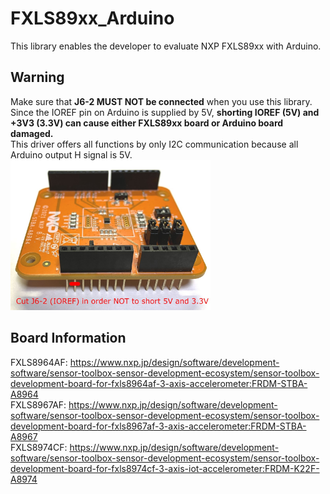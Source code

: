 # FXLS89xx_Arduino
This library enables the developer to evaluate NXP FXLS89xx with Arduino.

## Warning
Make sure that **J6-2 MUST NOT be connected** when you use this library.  
Since the IOREF pin on Arduino is supplied by 5V, **shorting IOREF (5V) and +3V3 (3.3V) can cause either FXLS89xx board or Arduino board damaged.**  
This driver offers all functions by only I2C communication because all Arduino output H signal is 5V.
<img src="J6-2.JPG" width="320px" alt="Cut J6-2 in order NOT to short 5V and 3.3V"/>

## Board Information
FXLS8964AF: https://www.nxp.jp/design/software/development-software/sensor-toolbox-sensor-development-ecosystem/sensor-toolbox-development-board-for-fxls8964af-3-axis-accelerometer:FRDM-STBA-A8964  
FXLS8967AF: https://www.nxp.jp/design/software/development-software/sensor-toolbox-sensor-development-ecosystem/sensor-toolbox-development-board-for-fxls8967af-3-axis-accelerometer:FRDM-STBA-A8967  
FXLS8974CF: https://www.nxp.jp/design/software/development-software/sensor-toolbox-sensor-development-ecosystem/sensor-toolbox-development-board-for-fxls8974cf-3-axis-iot-accelerometer:FRDM-K22F-A8974
